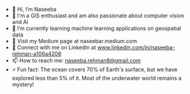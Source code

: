 - 👋 Hi, I’m Naseeba
- 👀 I'm a GIS enthusiast and am also passionate about computer vision and AI
- 🌱 I’m currently learning machine learning applications on geospatial data
- 📝 Visit my Medium page at naseebar.medium.com
- 💞️ Connect with me on LinkedIn at www.linkedin.com/in/naseeba-rehman-a106a4208
- 📫 How to reach me: naseeba.rehman8@gmail.com
- ⚡ Fun fact: The ocean covers 70% of Earth's surface, but we have explored less than 5% of it. Most of the underwater world remains a mystery!

<!---
nougatx/nougatx is a ✨ special ✨ repository because its `README.md` (this file) appears on your GitHub profile.
You can click the Preview link to take a look at your changes.
--->
